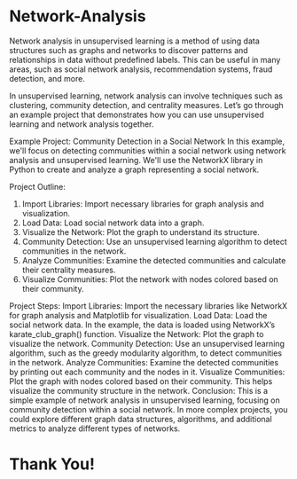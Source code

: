 # Network-Analysis

Network analysis in unsupervised learning is a method of using data structures such as graphs and networks to discover patterns and relationships in data without predefined labels. This can be useful in many areas, such as social network analysis, recommendation systems, fraud detection, and more.

In unsupervised learning, network analysis can involve techniques such as clustering, community detection, and centrality measures. Let’s go through an example project that demonstrates how you can use unsupervised learning and network analysis together.

Example Project: Community Detection in a Social Network
In this example, we'll focus on detecting communities within a social network using network analysis and unsupervised learning. We'll use the NetworkX library in Python to create and analyze a graph representing a social network.

Project Outline:
1. Import Libraries: Import necessary libraries for graph analysis and visualization.
2. Load Data: Load social network data into a graph.
3. Visualize the Network: Plot the graph to understand its structure.
4. Community Detection: Use an unsupervised learning algorithm to detect communities in the network.
5. Analyze Communities: Examine the detected communities and calculate their centrality measures.
6. Visualize Communities: Plot the network with nodes colored based on their community.

Project Steps:
Import Libraries: Import the necessary libraries like NetworkX for graph analysis and Matplotlib for visualization.
Load Data: Load the social network data. In the example, the data is loaded using NetworkX’s karate_club_graph() function.
Visualize the Network: Plot the graph to visualize the network.
Community Detection: Use an unsupervised learning algorithm, such as the greedy modularity algorithm, to detect communities in the network.
Analyze Communities: Examine the detected communities by printing out each community and the nodes in it.
Visualize Communities: Plot the graph with nodes colored based on their community. This helps visualize the community structure in the network.
Conclusion:
This is a simple example of network analysis in unsupervised learning, focusing on community detection within a social network. In more complex projects, you could explore different graph data structures, algorithms, and additional metrics to analyze different types of networks.

<!DOCTYPE html>
<html lang="en">

<head>
    <meta charset="UTF-8">
    <meta http-equiv="X-UA-Compatible" content="IE=edge">
    <meta name="viewport" content="width=device-width, initial-scale=1.0">
    <link rel="stylesheet" href="styles.css">
</head>

<body>
    <div class="thank-you-container">
        <h1 class="thank-you">Thank You!</h1>
    </div>
</body>

</html>

